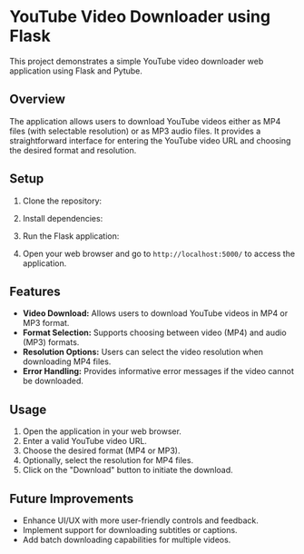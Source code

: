 # YouTube Video Downloader using Flask

This project demonstrates a simple YouTube video downloader web application using Flask and Pytube.

## Overview

The application allows users to download YouTube videos either as MP4 files (with selectable resolution) or as MP3 audio files. It provides a straightforward interface for entering the YouTube video URL and choosing the desired format and resolution.

## Setup

1. Clone the repository:

2. Install dependencies:

3. Run the Flask application:

4. Open your web browser and go to `http://localhost:5000/` to access the application.

## Features

- **Video Download:** Allows users to download YouTube videos in MP4 or MP3 format.
- **Format Selection:** Supports choosing between video (MP4) and audio (MP3) formats.
- **Resolution Options:** Users can select the video resolution when downloading MP4 files.
- **Error Handling:** Provides informative error messages if the video cannot be downloaded.

## Usage

1. Open the application in your web browser.
2. Enter a valid YouTube video URL.
3. Choose the desired format (MP4 or MP3).
4. Optionally, select the resolution for MP4 files.
5. Click on the "Download" button to initiate the download.

## Future Improvements

- Enhance UI/UX with more user-friendly controls and feedback.
- Implement support for downloading subtitles or captions.
- Add batch downloading capabilities for multiple videos.
